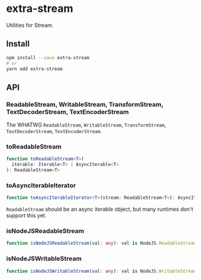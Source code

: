 # extra-stream
Utilities for Stream.

## Install
```sh
npm install --save extra-stream
# or
yarn add extra-stream
```

## API
### ReadableStream, WritableStream, TransformStream, TextDecoderStream, TextEncoderStream
The WHATWG `ReadableStream`, `WritableStream`, `TransformStream`, `TextDecoderStream`, `TextEncoderStream`.

### toReadableStream
```ts
function toReadableStream<T>(
  iterable: Iterable<T> | AsyncIterable<T>
): ReadableStream<T>
```

### toAsyncIterableIterator
```ts
function toAsyncIterableIterator<T>(stream: ReadableStream<T>): AsyncIterableIterator<T>
```

`ReadableStream` should be an async iterable object,
but many runtimes don't support this yet.

### isNodeJSReadableStream
```ts
function isNodeJSReadableStream(val: any): val is NodeJS.ReadableStream
```

### isNodeJSWritableStream
```ts
function isNodeJSWritableStream(val: any): val is NodeJS.WritableStream
```
